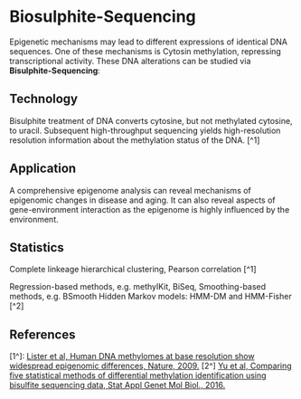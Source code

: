 
# Biosulphite-Sequencing

Epigenetic mechanisms may lead to different expressions of identical DNA sequences. One of these mechanisms is Cytosin methylation, repressing transcriptional activity.
These DNA alterations can be studied via **Bisulphite-Sequencing**: 

## Technology

Bisulphite treatment of DNA converts cytosine, but not methylated cytosine, to uracil. Subsequent high-throughput sequencing yields high-resolution resolution information about the methylation status of the DNA. [^1]

## Application

A comprehensive epigenome analysis can reveal mechanisms of epigenomic changes in disease and aging. It can also reveal aspects of gene-environment interaction as the epigenome is highly influenced by the environment.

## Statistics

Complete linkeage hierarchical clustering, Pearson correlation [^1]

Regression-based methods, e.g. methylKit, BiSeq, 
Smoothing-based methods, e.g. BSmooth 
Hidden Markov models: HMM-DM and HMM-Fisher [^2]

## References

[1^]: [Lister et al, Human DNA methylomes at base resolution show widespread epigenomic differences, Nature, 2009.](https://www.nature.com/articles/nature08514)
[2^] [Yu et al, Comparing five statistical methods of differential methylation identification using bisulfite sequencing data, Stat Appl Genet Mol Biol., 2016.](https://www.ncbi.nlm.nih.gov/pubmed/26910753)
